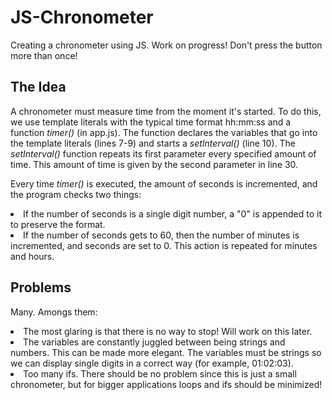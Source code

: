 # JS-Chronometer

Creating a chronometer using JS. Work on progress!
Don't press the button more than once!

## The Idea 

A chronometer must measure time from the moment it's started. To do this, we use template literals with the typical time format hh:mm:ss and a function *timer()* (in app.js). The function declares the variables that go into the template literals (lines 7-9) and starts a *setInterval()* (line 10). The *setInterval()* function repeats its first parameter every specified amount of time. This amount of time is given by the second parameter in line 30.

Every time *timer()* is executed, the amount of seconds is incremented, and the program checks two things:
<li>If the number of seconds is a single digit number, a "0" is appended to it to preserve the format.
<li>If the number of seconds gets to 60, then the number of minutes is incremented, and seconds are set to 0. This action is repeated for minutes and hours.

## Problems

Many. Amongs them:

<li> The most glaring is that there is no way to stop! Will work on this later.
<li> The variables are constantly juggled between being strings and numbers. This can be made more elegant. The variables must be strings so we can display single digits in a correct way (for example, 01:02:03).
<li> Too many ifs. There should be no problem since this is just a small chronometer, but for bigger applications loops and ifs should be minimized! 

